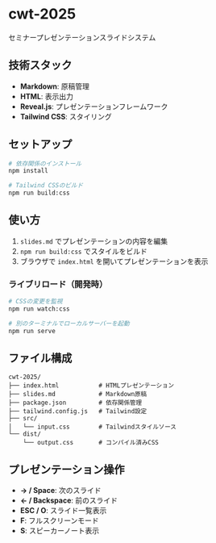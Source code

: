 # cwt-2025

セミナープレゼンテーションスライドシステム

## 技術スタック

- **Markdown**: 原稿管理
- **HTML**: 表示出力
- **Reveal.js**: プレゼンテーションフレームワーク
- **Tailwind CSS**: スタイリング

## セットアップ

```bash
# 依存関係のインストール
npm install

# Tailwind CSSのビルド
npm run build:css
```

## 使い方

1. `slides.md` でプレゼンテーションの内容を編集
2. `npm run build:css` でスタイルをビルド
3. ブラウザで `index.html` を開いてプレゼンテーションを表示

### ライブリロード（開発時）

```bash
# CSSの変更を監視
npm run watch:css

# 別のターミナルでローカルサーバーを起動
npm run serve
```

## ファイル構成

```
cwt-2025/
├── index.html           # HTMLプレゼンテーション
├── slides.md            # Markdown原稿
├── package.json         # 依存関係管理
├── tailwind.config.js   # Tailwind設定
├── src/
│   └── input.css        # Tailwindスタイルソース
└── dist/
    └── output.css       # コンパイル済みCSS
```

## プレゼンテーション操作

- **→ / Space**: 次のスライド
- **← / Backspace**: 前のスライド
- **ESC / O**: スライド一覧表示
- **F**: フルスクリーンモード
- **S**: スピーカーノート表示